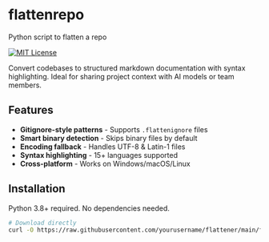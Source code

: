 # flattenrepo
Python script to flatten a repo


[![MIT License](https://img.shields.io/badge/License-MIT-blue.svg)](#license)

Convert codebases to structured markdown documentation with syntax highlighting. Ideal for sharing project context with AI models or team members.

## Features

- **Gitignore-style patterns** - Supports `.flattenignore` files
- **Smart binary detection** - Skips binary files by default
- **Encoding fallback** - Handles UTF-8 & Latin-1 files
- **Syntax highlighting** - 15+ languages supported
- **Cross-platform** - Works on Windows/macOS/Linux

## Installation

Python 3.8+ required. No dependencies needed.

```bash
# Download directly
curl -O https://raw.githubusercontent.com/yourusername/flattener/main/flatten.py
